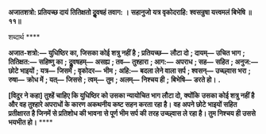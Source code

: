 **अजातशत्रो: प्रतियच्छ दायं** **तितिक्षतो दुॢवषहं तवाग: ।** **सहानुजो यत्र वृकोदराहि:** **श्वसन्रुषा यत्त्वमलं बिभेषि ॥ ११॥** 

शब्दार्थ **** 

**अजात-शत्रो:—** **युधिष्ठिर का, जिसका कोई शत्रु नहीं है** **; प्रतियच्छ—** **लौटा दो** **; दायम्—** **उचित भाग** **; तितिक्षत:—** **सहिष्णु का** **;** **दुॢवषहम्—** **असह्य** **; तव—** **तुश्हारा** **; आग:—** **अपराध** **; सह—** **सहित** **; अनुज:—** **छोटे भाइयों** **; यत्र—** **जिसमें** **; वृकोदर—** **भीम** **;** **अहि:—** **बदला लेने वाला सर्प** **; श्वसन्—** **उच्छ्वास भरा** **; रुषा—** **क्रोध में** **; यत्—** **जिससे** **; त्वम्—** **तुम** **; अलम्—** **निश्चय ही** **;** **बिभेषि—** **डरते हो।** **.** 

**[विदुर ने कहा] तुश्हें चाहिए कि युधिष्ठिर को उसका न्यायोचित भाग लौटा दो, क्योंकि** **उसका कोई शत्रु नहीं है और वह तुश्हारे अपराधों के कारण अकथनीय कष्ट सहन करता रहा है।** **वह अपने छोटे भाइयों सहित प्रतीक्षारत है जिनमें से प्रतिशोध की भावना से पूर्ण भीम सर्प की** **तरह उच्छ्वास ले रहा है। तुम निश्चय ही उससे भयभीत हो।** **** 
